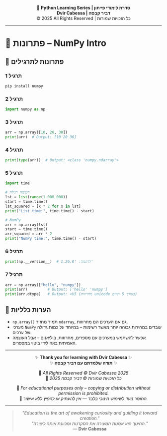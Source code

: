 <!-- DC_HEADER_START -->
<div align="center">

🐍 **Python Learning Series | סדרת לימודי פייתון**  
**Dvir Cabessa | דביר קבסה**  
© 2025 All Rights Reserved | כל הזכויות שמורות

</div>

---
<!-- DC_HEADER_END -->

# 📘 פתרונות – NumPy Intro

## 🧪 פתרונות לתרגילים

### תרגיל 1
```bash
pip install numpy
```

### תרגיל 2
```python
import numpy as np
```

### תרגיל 3
```python
arr = np.array([10, 20, 30])
print(arr)  # Output: [10 20 30]
```

### תרגיל 4
```python
print(type(arr))  # Output: <class 'numpy.ndarray'>
```

### תרגיל 5
```python
import time

# רשימה רגילה
lst = list(range(1_000_000))
start = time.time()
lst_squared = [x * 2 for x in lst]
print("List time:", time.time() - start)

# NumPy
arr = np.array(lst)
start = time.time()
arr_squared = arr * 2
print("NumPy time:", time.time() - start)
```

### תרגיל 6
```python
print(np.__version__)  # לדוגמה: '1.26.0'
```

### תרגיל 7
```python
arr = np.array(["hello", "numpy"])
print(arr)         # Output: ['hello' 'numpy']
print(arr.dtype)   # Output: <U5 (מחרוזות unicode באורך 5 תווים)
```

## 💬 הערות כלליות

* `np.array()` תמיד מחזיר `ndarray`, גם אם הערכים הם מחרוזות.
* מערכי `NumPy` עובדים במהירות גבוהה יותר מאשר רשימות – במיוחד על כמות גדולה של ערכים.
* אפשר להשתמש במערכים עם מספרים, מחרוזות, בוליאנים – אבל העוצמה האמיתית באה לידי ביטוי במספרים.

<!-- DC_FOOTER_START -->
---

<div align="center">

✨ **Thank you for learning with Dvir Cabessa** ✨  
✨ **תודה שלמדתם עם דביר קבסה** ✨  

📘 *All Rights Reserved © Dvir Cabessa 2025*  
📘 *כל הזכויות שמורות © דביר קבסה 2025*  

🔗 *For educational purposes only – copying or distribution without permission is prohibited.*  
🔗 *החומר נועד לשימוש חינוכי בלבד — אין להעתיק או להפיץ ללא אישור.*

---

> _"Education is the art of awakening curiosity and guiding it toward creation."_  
> _"החינוך הוא אמנות המעירה את הסקרנות ומכוונת אותה ליצירה."_  
> — **Dvir Cabessa**

</div>
<!-- DC_FOOTER_END -->

